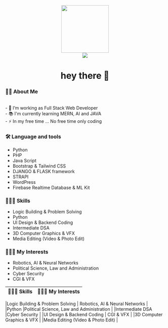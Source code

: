 <div align="center">
  <img height="150"
    src="https://camo.githubusercontent.com/62da68eb62b1e5f175f7d1f0191dd89a653d7908feb22d37d4a0ab07365d6791/68747470733a2f2f6d656469612e67697068792e636f6d2f6d656469612f4d3967624264396e6244724f5475314d71782f67697068792e676966" />
</div>


<div align="center">
  <img src="https://visitor-badge.laobi.icu/badge?page_id=maurodesouza.maurodesouza&" />
</div>

<h1 align="center">hey there 👋</h1>

<h3 align="left">👩‍💻 About Me</h3>



<p align="left">
  <br>- 🔭 I’m working as Full Stack Web Developer
  <br>- 📚 I'm currently learning MERN, AI and JAVA
  <br>- ⚡ In my free time ... No free time only coding
</p>



<h3 align="left">🛠 Language and tools</h3>
<ul>
  <li> Python </li>
  <li> PHP </li>
  <li> Java Script </li>
  <li> Bootstrap & Tailwind CSS </li>
  <li> DJANGO & FLASK framework </li>
  <li> STRAPI </li>
  <li> WordPress </li>
  <li> Firebase Realtime Database & ML Kit</li>
</ul>

<div style="display:flex, flex-direction:row">
  <div>
    <h3>🧑🏻‍💻 Skills </h3>
    <ul>
      <li>Logic Building & Problem Solving</li>
      <li>Python</li>
      <li>UI Design & Backend Coding</li>
      <li>Intermediate DSA</li>
      <li>3D Computer Graphics & VFX</li>
      <li>Media Editing (Video & Photo Edit)</li>
      <ul>
  </div>

  <div>
    <h3>🧑🏻‍💻 My Interests</h3>
    <ul>
      <li>Robotics, AI & Neural Networks</li>
      <li>Political Science, Law and Administration</li>
      <li>Cyber Security</li>
      <li>CGI & VFX</li>
    </ul>
  </div>
</div> 

|🧑🏻‍💻 Skills|🧑🏻‍💻 My Interests|
| --- | --- |

|Logic Building & Problem Solving   | Robotics, AI & Neural Networks |  
|Python                             |Political Science, Law and Administration | 
|Intermediate DSA                   |Cyber Security | 
|UI Design & Backend Coding         | CGI & VFX | 
|3D Computer Graphics & VFX         |
|Media Editing (Video & Photo Edit) |
<!--<div>
  <img src="https://raw.githubusercontent.com/github/explore/80688e429a7d4ef2fca1e82350fe8e3517d3494d/topics/python/python.png" alt="Python" height="40" style="vertical-align:top; margin:4px">
<img src="https://raw.githubusercontent.com/github/explore/80688e429a7d4ef2fca1e82350fe8e3517d3494d/topics/javascript/javascript.png" alt="Javascript" height="40" style="vertical-align:top; margin:4px">
<img src="https://raw.githubusercontent.com/github/explore/80688e429a7d4ef2fca1e82350fe8e3517d3494d/topics/javascript/javascript.png" alt="Javascript" height="40" style="vertical-align:top; margin:4px">
</div>-->